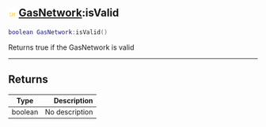 ## ![shared](../../.gitbook/assets/shared.png) [GasNetwork](gasnetwork):isValid

```lua
boolean GasNetwork:isValid()
```

Returns true if the GasNetwork is valid

------
## Returns

| Type   | Description |
| ------ | ----------: |
| boolean | No description |

